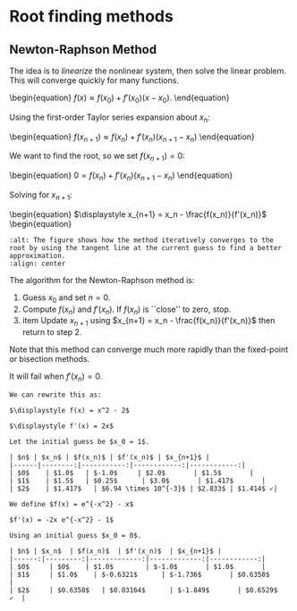 # Root finding methods
## Newton-Raphson Method
The idea is to *linearize* the nonlinear system, then solve the linear problem.
This will converge quickly for many functions.

\begin{equation}
$\displaystyle f(x) \approx f(x_0) + f'(x_0)(x - x_0)$.
\end{equation}

Using the first-order Taylor series expansion about $x_n$:

\begin{equation}
$\displaystyle f(x_{n+1}) \approx f(x_n) + f'(x_n)(x_{n+1} - x_n)$
\end{equation}

We want to find the root, so we set $f(x_{n+1}) = 0$:

\begin{equation}
$\displaystyle 0 = f(x_n) + f'(x_n)(x_{n+1} - x_n)$
\end{equation}

Solving for $\displaystyle x_{n+1}$: 

\begin{equation}
$\displaystyle x_{n+1} = x_n - \frac{f(x_n)}{f'(x_n)}$
\begin{equation}

```{image} img/newton_raphson_graph.png
:alt: The figure shows how the method iteratively converges to the root by using the tangent line at the current guess to find a better approximation.
:align: center
```
    
The algorithm for the Newton-Raphson method is:
1. Guess $x_0$ and set $n = 0$.
2. Compute $f(x_n)$ and $f'(x_n)$. If $f(x_n)$ is ``close'' to zero, stop.
3. item Update $x_{n+1}$ using $x_{n+1} = x_n - \frac{f(x_n)}{f'(x_n)}$ then return to step 2.

Note that this method can converge much more rapidly than the fixed-point or bisection methods.

It will fail when $f'(x_n) = 0$.

````{example} Solve $\displaystyle x^2 = 2$
We can rewrite this as:

$\displaystyle f(x) = x^2 - 2$

$\displaystyle f'(x) = 2x$

Let the initial guess be $x_0 = 1$.

| $n$ | $x_n$ | $f(x_n)$ | $f'(x_n)$ | $x_{n+1}$ |
|------|--------:|-----------:|------------:|------------:|
| $0$    | $1.0$   | $-1.0$     | $2.0$       | $1.5$       |
| $1$    | $1.5$   | $0.25$      | $3.0$       | $1.417$       |
| $2$    | $1.417$   | $6.94 \times 10^{-3}$ | $2.833$ | $1.414$ ✓|
````

````{example} Solve $e^{-x^2} - x = 0$
We define $f(x) = e^{-x^2} - x$

$f'(x) = -2x e^{-x^2} - 1$

Using an initial guess $x_0 = 0$.

| $n$ | $x_n$  | $f(x_n)$  | $f'(x_n)$  | $x_{n+1}$ |
|------:|---------:|-------------:|-------------:|------------:|
| $0$     | $0$    | $1.0$        | $-1.0$       | $1.0$       |
| $1$     | $1.0$    | $-0.6321$      | $-1.736$       | $0.6358$      |
| $2$     | $0.6358$   | $0.03164$      | $-1.849$       | $0.6529$   ✓  |

````